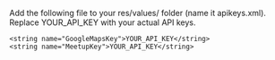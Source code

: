 Add the following file to your res/values/ folder (name it apikeys.xml). Replace YOUR_API_KEY with your actual API keys.

<?xml version="1.0" encoding="utf-8"?>
<resources>
    
    <string name="GoogleMapsKey">YOUR_API_KEY</string>
    <string name="MeetupKey">YOUR_API_KEY</string>
    
</resources>
